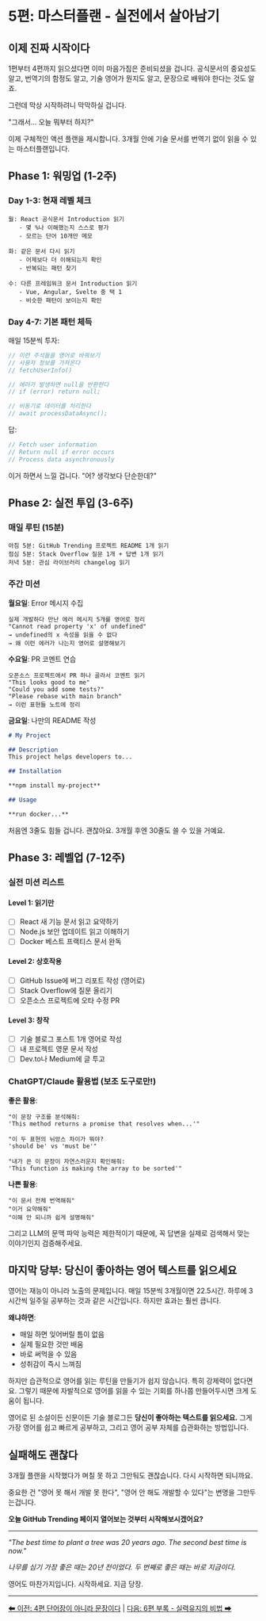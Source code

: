 # 5편: 마스터플랜 - 실전에서 살아남기

## 이제 진짜 시작이다

1편부터 4편까지 읽으셨다면 이미 마음가짐은 준비되셨을 겁니다. 공식문서의 중요성도 알고, 번역기의 함정도 알고, 기술 영어가 뭔지도 알고, 문장으로 배워야 한다는 것도 알죠. 

그런데 막상 시작하려니 막막하실 겁니다.

"그래서... 오늘 뭐부터 하지?"

이제 구체적인 액션 플랜을 제시합니다. 3개월 안에 기술 문서를 번역기 없이 읽을 수 있는 마스터플랜입니다.

## Phase 1: 워밍업 (1-2주)

### Day 1-3: 현재 레벨 체크
```
월: React 공식문서 Introduction 읽기
   - 몇 %나 이해했는지 스스로 평가
   - 모르는 단어 10개만 메모

화: 같은 문서 다시 읽기
   - 어제보다 더 이해되는지 확인
   - 반복되는 패턴 찾기

수: 다른 프레임워크 문서 Introduction 읽기
   - Vue, Angular, Svelte 중 택 1
   - 비슷한 패턴이 보이는지 확인
```

### Day 4-7: 기본 패턴 체득
매일 15분씩 투자:
```javascript
// 이런 주석들을 영어로 바꿔보기
// 사용자 정보를 가져온다
// fetchUserInfo()

// 에러가 발생하면 null을 반환한다
// if (error) return null;

// 비동기로 데이터를 처리한다
// await processDataAsync();
```

답:
```javascript
// Fetch user information
// Return null if error occurs  
// Process data asynchronously
```

이거 하면서 느낄 겁니다. "어? 생각보다 단순한데?"

## Phase 2: 실전 투입 (3-6주)

### 매일 루틴 (15분)
```
아침 5분: GitHub Trending 프로젝트 README 1개 읽기
점심 5분: Stack Overflow 질문 1개 + 답변 1개 읽기
저녁 5분: 관심 라이브러리 changelog 읽기
```

### 주간 미션
**월요일**: Error 메시지 수집
```
실제 개발하다 만난 에러 메시지 5개를 영어로 정리
"Cannot read property 'x' of undefined"
→ undefined의 x 속성을 읽을 수 없다
→ 왜 이런 에러가 나는지 영어로 설명해보기
```

**수요일**: PR 코멘트 연습
```
오픈소스 프로젝트에서 PR 하나 골라서 코멘트 읽기
"This looks good to me"
"Could you add some tests?"
"Please rebase with main branch"
→ 이런 표현들 노트에 정리
```

**금요일**: 나만의 README 작성
```markdown
# My Project

## Description
This project helps developers to...

## Installation

**npm install my-project**

## Usage

**run docker...**
```

처음엔 3줄도 힘들 겁니다. 괜찮아요. 3개월 후엔 30줄도 쓸 수 있을 거예요.

## Phase 3: 레벨업 (7-12주)

### 실전 미션 리스트

#### Level 1: 읽기만
- [ ] React 새 기능 문서 읽고 요약하기
- [ ] Node.js 보안 업데이트 읽고 이해하기
- [ ] Docker 베스트 프랙티스 문서 완독

#### Level 2: 상호작용
- [ ] GitHub Issue에 버그 리포트 작성 (영어로)
- [ ] Stack Overflow에 질문 올리기
- [ ] 오픈소스 프로젝트에 오타 수정 PR

#### Level 3: 창작
- [ ] 기술 블로그 포스트 1개 영어로 작성
- [ ] 내 프로젝트 영문 문서 작성
- [ ] Dev.to나 Medium에 글 투고

### ChatGPT/Claude 활용법 (보조 도구로만!)

**좋은 활용**:
```
"이 문장 구조를 분석해줘:
'This method returns a promise that resolves when...'"

"이 두 표현의 뉘앙스 차이가 뭐야?
'should be' vs 'must be'"

"내가 쓴 이 문장이 자연스러운지 확인해줘:
'This function is making the array to be sorted'"
```

**나쁜 활용**:
```
"이 문서 전체 번역해줘"
"이거 요약해줘"
"이해 안 되니까 쉽게 설명해줘"
```

그리고 LLM의 문맥 파악 능력은 제한적이기 때문에, 꼭 답변을 실제로 검색해서 맞는 이야기인지 검증해주세요.


## 마지막 당부: 당신이 좋아하는 영어 텍스트를 읽으세요

영어는 재능이 아니라 노출의 문제입니다. 매일 15분씩 3개월이면 22.5시간. 하루에 3시간씩 일주일 공부하는 것과 같은 시간입니다. 하지만 효과는 훨씬 큽니다.

**왜냐하면**:
- 매일 하면 잊어버릴 틈이 없음
- 실제 필요한 것만 배움
- 바로 써먹을 수 있음
- 성취감이 즉시 느껴짐

하지만 습관적으로 영어를 읽는 루틴을 만들기가 쉽지 않습니다. 특히 강제력이 없다면요. 그렇기 때문에 자발적으로 영어를 읽을 수 있는 기회를 하나쯤 만들어두시면 크게 도움이 됩니다. 

영어로 된 소설이든 신문이든 기술 블로그든 **당신이 좋아하는 텍스트를 읽으세요.** 그게 가장 영어를 쉽고 빠르게 공부하고, 그리고 영어 공부 자체를 습관화하는 방법입니다.

## 실패해도 괜찮다

3개월 플랜을 시작했다가 며칠 못 하고 그만둬도 괜찮습니다. 다시 시작하면 되니까요.

중요한 건 "영어 못 해서 개발 못 한다", "영어 안 해도 개발할 수 있다"는 변명을 그만두는겁니다.

**오늘 GitHub Trending 페이지 열어보는 것부터 시작해보시겠어요?**

---

*"The best time to plant a tree was 20 years ago. The second best time is now."*

*나무를 심기 가장 좋은 때는 20년 전이었다. 두 번째로 좋은 때는 바로 지금이다.*

영어도 마찬가지입니다. 시작하세요. 지금 당장.

---

[⬅ 이전: 4편 단어장이 아니라 문장이다](04.%20단어장이%20아니라%20문장이다.md) | [다음: 6편 부록 - 실력유지의 비법 ➡](06.%20부록%20-%20실력유지의%20비법.md)